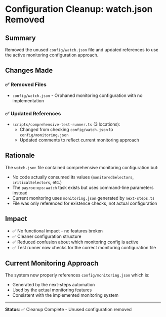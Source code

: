 # Configuration Cleanup: watch.json Removed

## Summary
Removed the unused `config/watch.json` file and updated references to use the active monitoring configuration approach.

## Changes Made

### ✅ Removed Files
- `config/watch.json` - Orphaned monitoring configuration with no implementation

### ✅ Updated References
- `scripts/comprehensive-test-runner.ts` (3 locations):
  - Changed from checking `config/watch.json` to `config/monitoring.json`
  - Updated comments to reflect current monitoring approach

## Rationale

The `watch.json` file contained comprehensive monitoring configuration but:
- No code actually consumed its values (`monitoredSelectors`, `criticalSelectors`, etc.)
- The `payrox:ops:watch` task exists but uses command-line parameters instead
- Current monitoring uses `monitoring.json` generated by `next-steps.ts`
- File was only referenced for existence checks, not actual configuration

## Impact
- ✅ No functional impact - no features broken
- ✅ Cleaner configuration structure
- ✅ Reduced confusion about which monitoring config is active
- ✅ Test runner now checks for the correct monitoring configuration file

## Current Monitoring Approach
The system now properly references `config/monitoring.json` which is:
- Generated by the next-steps automation
- Used by the actual monitoring features
- Consistent with the implemented monitoring system

---
**Status**: ✅ Cleanup Complete - Unused configuration removed
